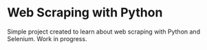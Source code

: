 # Web Scraping with Python
Simple project created to learn about web scraping with Python and Selenium. Work in progress.
